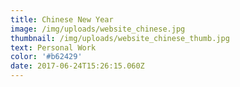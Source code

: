 ```yaml
---
title: Chinese New Year
image: /img/uploads/website_chinese.jpg
thumbnail: /img/uploads/website_chinese_thumb.jpg
text: Personal Work
color: '#b62429'
date: 2017-06-24T15:26:15.060Z
---
```







